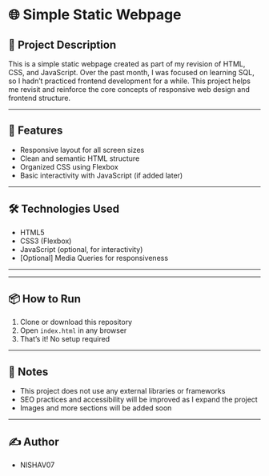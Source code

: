 # 🌐 Simple Static Webpage

## 📄 Project Description
This is a simple static webpage created as part of my revision of HTML, CSS, and JavaScript. Over the past month, I was focused on learning SQL, so I hadn’t practiced frontend development for a while. This project helps me revisit and reinforce the core concepts of responsive web design and frontend structure.

---

## 🚀 Features
- Responsive layout for all screen sizes
- Clean and semantic HTML structure
- Organized CSS using Flexbox
- Basic interactivity with JavaScript (if added later)

---

## 🛠️ Technologies Used
- HTML5
- CSS3 (Flexbox)
- JavaScript (optional, for interactivity)
- [Optional] Media Queries for responsiveness

---


---

## 📦 How to Run
1. Clone or download this repository
2. Open `index.html` in any browser
3. That’s it! No setup required

---

## 📌 Notes
- This project does not use any external libraries or frameworks
- SEO practices and accessibility will be improved as I expand the project
- Images and more sections will be added soon

---

## ✍️ Author
- NISHAV07

